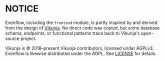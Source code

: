 # NOTICE

Evenflow, including the `frontend` module, is partly inspired by and derived from the design of
[Vikunja](https://vikunja.io). No direct code was copied, but some database schema,
endpoints, or functional patterns trace back to Vikunja's open-source project.

Vikunja is © 2018–present Vikunja contributors, licensed under AGPLv3.
Evenflow is likewise distributed under the AGPL. See [LICENSE](./LICENSE) for details.